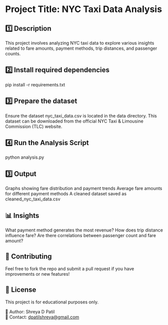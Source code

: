 # Project Title: NYC Taxi Data Analysis

## 1️⃣ Description
This project involves analyzing NYC taxi data to explore various insights related to fare amounts, payment methods, trip distances, and passenger counts.

## 2️⃣ Install required dependencies
pip install -r requirements.txt

## 3️⃣ Prepare the dataset
Ensure the dataset nyc_taxi_data.csv is located in the data directory. This dataset can be downloaded from the official NYC Taxi & Limousine Commission (TLC) website.

## 4️⃣ Run the Analysis Script
python analysis.py

## 3️⃣ Output
Graphs showing fare distribution and payment trends
Average fare amounts for different payment methods
A cleaned dataset saved as cleaned_nyc_taxi_data.csv

## 📊 Insights
What payment method generates the most revenue?
How does trip distance influence fare?
Are there correlations between passenger count and fare amount?

## 🤝 Contributing
Feel free to fork the repo and submit a pull request if you have improvements or new features!

## 📜 License
This project is for educational purposes only.

🔗 Author: Shreya D Patil  
📧 Contact: dpatilshreya@gmail.com
